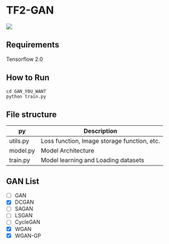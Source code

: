 # TF2-GAN 
![](https://www.google.com/imgres?imgurl=https%3A%2F%2Fwww.tensorflow.org%2Fimages%2Ftf_logo_social.png&imgrefurl=https%3A%2F%2Fwww.tensorflow.org%2F&docid=r9XhT1GymViHcM&tbnid=hZ5TX3QXxQFm1M%3A&vet=10ahUKEwjx4cmmmI3lAhXBAYgKHUwvCAAQMwhoKAAwAA..i&w=1200&h=675&bih=782&biw=1474&q=tensorflow%20logo&ved=0ahUKEwjx4cmmmI3lAhXBAYgKHUwvCAAQMwhoKAAwAA&iact=mrc&uact=8)

## Requirements
Tensorflow 2.0

## How to Run 
```
cd GAN_YOU_WANT
python train.py
```

## File structure
| py       | Description                                 |
|----------|---------------------------------------------|
| utils.py | Loss function, Image storage function, etc. |
| model.py | Model Architecture                          |
| train.py | Model learning and Loading datasets         |

## GAN List
- [ ] GAN
- [X] DCGAN
- [ ] SAGAN
- [ ] LSGAN
- [ ] CycleGAN
- [X] WGAN
- [X] WGAN-GP 
